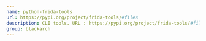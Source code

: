 ```yaml
---
name: python-frida-tools
url: https://pypi.org/project/frida-tools/#files
description: CLI tools. URL : https://pypi.org/project/frida-tools/#files Groups : blackarch blackarch-mobile blackarch-binary blackarch-reversing
group: blackarch
---
```

